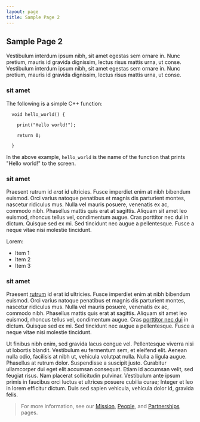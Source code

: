 ```yaml
---
layout: page
title: Sample Page 2
---
```


## Sample Page 2

Vestibulum interdum ipsum nibh, sit amet egestas sem ornare in. Nunc pretium, mauris id gravida dignissim, lectus risus mattis urna, ut conse. Vestibulum interdum ipsum nibh, sit amet egestas sem ornare in. Nunc pretium, mauris id gravida dignissim, lectus risus mattis urna, ut conse.

### sit amet

The following is a simple C++ function:

```
  void hello_world() {

    print("Hello world!");
    
    return 0;

  }
```

In the above example, `hello_world` is the name of the function that prints "Hello world!" to the screen.

### sit amet

Praesent rutrum id *erat* id ultricies. Fusce imperdiet enim at nibh bibendum euismod. Orci varius natoque penatibus et magnis dis parturient montes, nascetur ridiculus mus. Nulla vel mauris posuere, venenatis ex ac, commodo nibh. Phasellus mattis quis erat at sagittis. Aliquam sit amet leo euismod, rhoncus tellus vel, condimentum augue. Cras porttitor nec dui in dictum. Quisque sed ex mi. Sed tincidunt nec augue a pellentesque. Fusce a neque vitae nisi molestie tincidunt.

Lorem:

* Item 1
* Item 2
* Item 3

### sit amet

Praesent [rutrum](https://www.riotgames.com/en) id erat id ultricies. Fusce imperdiet enim at nibh bibendum euismod. Orci varius natoque penatibus et magnis dis parturient montes, nascetur ridiculus mus. Nulla vel mauris posuere, venenatis ex ac, commodo nibh. Phasellus mattis quis erat at sagittis. Aliquam sit amet leo euismod, rhoncus tellus vel, condimentum augue. Cras [porttitor nec dui](https://www.riotgames.com/en) in dictum. Quisque sed ex mi. Sed tincidunt nec augue a pellentesque. Fusce a neque vitae nisi molestie tincidunt.

Ut finibus nibh enim, sed gravida lacus congue vel. Pellentesque viverra nisi ut lobortis blandit. Vestibulum eu fermentum sem, et eleifend elit. Aenean nulla odio, facilisis at nibh ut, vehicula volutpat nulla. Nulla a ligula augue. Phasellus at rutrum dolor. Suspendisse a suscipit justo. Curabitur ullamcorper dui eget elit accumsan consequat. Etiam id accumsan velit, sed feugiat risus. Nam placerat sollicitudin pulvinar. Vestibulum ante ipsum primis in faucibus orci luctus et ultrices posuere cubilia curae; Integer et leo in lorem efficitur dictum. Duis sed sapien vehicula, vehicula dolor id, gravida felis.

> For more information, see our [Mission](https://www.riotgames.com/en), [People](https://www.riotgames.com/en), and [Partnerships](https://www.riotgames.com/en) pages.

